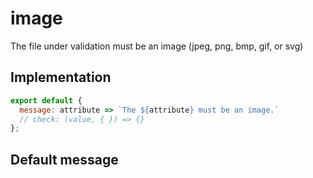 # image

The file under validation must be an image (jpeg, png, bmp, gif, or svg)


## Implementation

```js
export default {
  message: attribute => `The ${attribute} must be an image.`
  // check: (value, { }) => {}
};

```

## Default message

```

```
